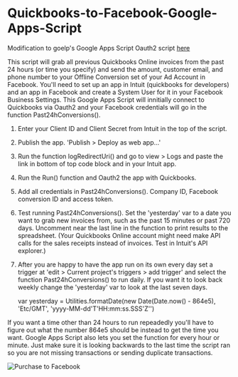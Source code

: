 # Quickbooks-to-Facebook-Google-Apps-Script

Modification to goelp's Google Apps Script Oauth2 script [here](https://gist.github.com/goelp/945ee0583e1df9663cc9e17ae5a2b9bb)

This script will grab all previous Quickbooks Online invoices from the past 24 hours (or time you specify) and send the amount, customer email, and phone number to your Offline Conversion set of your Ad Account in Facebook. You'll need to set up an app in Intuit (quickbooks for developers) and an app in Facebook and create a System User for it in your Facebook Business Settings. This Google Apps Script will innitially connect to Quickbooks via Oauth2 and your Facebook credentials will go in the function Past24hConversions().

1. Enter your Client ID and Client Secret from Intuit in the top of the script.
2. Publish the app. 'Publish > Deploy as web app...'
3. Run the function logRedirectUri() and go to view > Logs and paste the link in bottom of top code block and in your Intuit app.
4. Run the Run() function and Oauth2 the app with Quickbooks.
5. Add all credentials in Past24hConversions(). Company ID, Facebook conversion ID and access token.
6. Test running Past24hConversions(). Set the 'yesterday' var to a date you want to grab new invoices from, such as the past 15 minutes or past 720 days. Uncomment near the last line in the function to print results to the spreadsheet. (Your Quickbooks Online account might need make API calls for the sales receipts instead of invoices. Test in Intuit's API explorer.)
7. After you are happy to have the app run on its own every day set a trigger at 'edit > Current project's triggers > add trigger' and select the function Past24hConversions() to run daily. If you want it to look back weekly change the 'yesterday' var to look at the last seven days.  

    var yesterday = Utilities.formatDate(new Date(Date.now() - 864e5), 'Etc/GMT', 'yyyy-MM-dd\'T\'HH:mm:ss.SSS\'Z\'')  
    
If you want a time other than 24 hours to run repeadedly you'll have to figure out what the number 864e5 should be instead to get the time you want. Google Apps Script also lets you set the function for every hour or minute. Just make sure it is looking backwards to the last time the script ran so you are not missing transactions or sending duplicate transactions.

![Purchase to Facebook](https://files.catbox.moe/zilo06.png)
